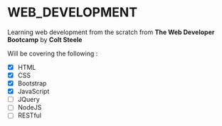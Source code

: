 # WEB_DEVELOPMENT
Learning web development from the scratch from __The Web Developer Bootcamp__ by __Colt Steele__

Will be covering the following :
- [x] HTML
- [x] CSS
- [x] Bootstrap
- [x] JavaScript
- [ ] JQuery
- [ ] NodeJS
- [ ] RESTful
